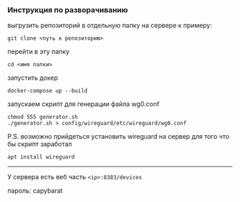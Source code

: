 ### Инструкция по разворачиванию

выгрузить репозиторий в отдельную папку на сервере
к примеру:
```
git clone <путь к репозиторию>
```

перейти в эту папку
```
cd <имя папки>
```

запустить докер
```
docker-compose up --build
```

запускаем скрипт для генерации файла wg0.conf
```
chmod 555 generator.sh
./generator.sh > config/wireguard/etc/wireguard/wg0.conf
```

P.S.
возможно прийдеться установить wireguard на сервер
для того что бы скрипт заработал
```
apt install wireguard
```

-----------------------------
У сервера есть веб часть
```<ip>:8383/devices```

пароль: capybarat